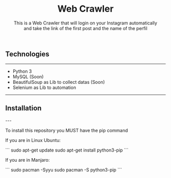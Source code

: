 <h1 align="center">Web Crawler</h1>

<p align="center">
This is a Web Crawler that will login on your Instagram automatically <br/>
and take the link of the first post and the name of the perfil
</p>

<br/>

<h2>Technologies</h2>

---
- Python 3
- MySQL (Soon)
- BeautifulSoup as Lib to collect datas (Soon)
- Selenium as Lib to automation
---


<h2>Installation</h2>
---
<p>To install this repository you <stron>MUST</strong> 
have the pip command<br/></p>
<p>If you are in Linux Ubuntu:</p>
```
sudo apt-get update
sudo apt-get install python3-pip
```
<p>If you are in Manjaro:</p>
```
sudo pacman -Syyu
sudo pacman -S python3-pip
```
